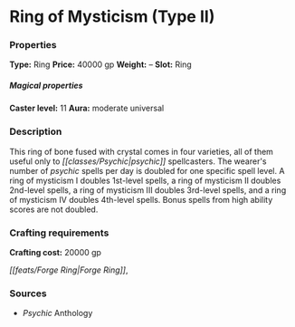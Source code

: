 ﻿---
Title: "Ring of Mysticism (Type II)"
Type: "Ring"
Price: "40000 gp"
Weight: "–"
Slot: "Ring"
Caster level: "11"
Aura: "moderate universal"
Description: |
  "This ring of bone fused with crystal comes in four varieties, all of them useful only to psychic spellcasters. The wearer's number of psychic spells per day is doubled for one specific spell level. A ring of mysticism I doubles 1st-level spells, a ring of mysticism II doubles 2nd-level spells, a ring of mysticism III doubles 3rd-level spells, and a ring of mysticism IV doubles 4th-level spells. Bonus spells from high ability scores are not doubled."
Crafting cost: "20000 gp"
Sources: "['Psychic Anthology']"
---

# Ring of Mysticism (Type II)

### Properties

**Type:** Ring **Price:** 40000 gp **Weight:** – **Slot:** Ring

##### Magical properties

**Caster level:** 11 **Aura:** moderate universal

### Description

This ring of bone fused with crystal comes in four varieties, all of them useful only to _[[classes/Psychic|psychic]]_ spellcasters. The wearer's number of _psychic_ spells per day is doubled for one specific spell level. A ring of mysticism I doubles 1st-level spells, a ring of mysticism II doubles 2nd-level spells, a ring of mysticism III doubles 3rd-level spells, and a ring of mysticism IV doubles 4th-level spells. Bonus spells from high ability scores are not doubled.

### Crafting requirements

**Crafting cost:** 20000 gp

_[[feats/Forge Ring|Forge Ring]]_,

### Sources

* _Psychic_ Anthology